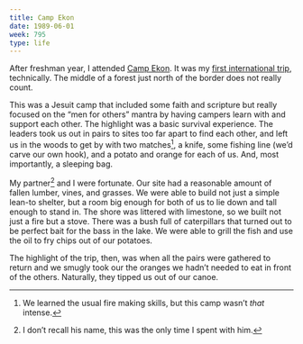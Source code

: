```yaml
---
title: Camp Ekon
date: 1989-06-01
week: 795
type: life
---
```


After freshman year, I attended [Camp Ekon](https://ekon.ca/). It was my [first international trip](/history/travel/1989-ontario/), technically. The middle of a forest just north of the border does not really count.

This was a Jesuit camp that included some faith and scripture but really focused on the “men for others” mantra by having campers learn with and support each other. The highlight was a basic survival experience. The leaders took us out in pairs to sites too far apart to find each other, and left us in the woods to get by with two matches[^fire], a knife, some fishing line (we’d carve our own hook), and a potato and orange for each of us. And, most importantly, a sleeping bag.

[^fire]: We learned the usual fire making skills, but this camp wasn’t _that_ intense.

My partner[^anon] and I were fortunate. Our site had a reasonable amount of fallen lumber, vines, and grasses. We were able to build not just a simple lean-to shelter, but a room big  enough for both of us to lie down and tall enough to stand in. The shore was littered with limestone, so we built not just a fire but a stove. There was a bush full of caterpillars that turned out to be perfect bait for the bass in the lake. We were able to grill the fish and use the oil to fry chips out of our potatoes.

[^anon]: I don’t recall his name, this was the only time I spent with him.

The highlight of the trip, then, was when all the pairs were gathered to return and we smugly took our the oranges we hadn’t needed to eat in front of the others. Naturally, they tipped us out of our canoe.
